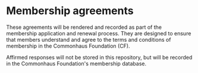 # Membership agreements

These agreements will be rendered and recorded as part of the membership application and renewal process. They are designed to ensure that members understand and agree to the terms and conditions of membership in the Commonhaus Foundation (CF).

Affirmed responses will not be stored in this repository, but will be recorded in the Commonhaus Foundation's membership database.
